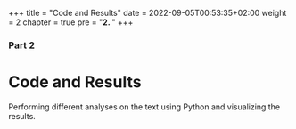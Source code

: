 +++
title = "Code and Results"
date = 2022-09-05T00:53:35+02:00
weight = 2
chapter = true
pre = "<b>2. </b>"
+++

### Part 2

# Code and Results

Performing different analyses on the text using Python and visualizing the results.